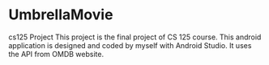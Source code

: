 # UmbrellaMovie
cs125 Project
This project is the final project of CS 125 course. This android application is designed and coded by myself with Android Studio. It uses the API from OMDB website.
